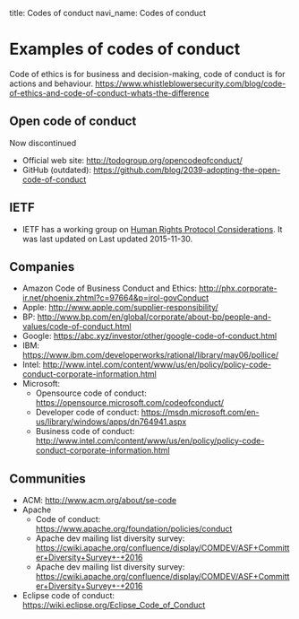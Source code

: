 title: Codes of conduct
navi_name: Codes of conduct


# Examples of codes of conduct

Code of ethics is for business and decision-making, code of conduct is for actions and behaviour. https://www.whistleblowersecurity.com/blog/code-of-ethics-and-code-of-conduct-whats-the-difference


## Open code of conduct

Now discontinued

  * Official web site: http://todogroup.org/opencodeofconduct/
  * GitHub (outdated): https://github.com/blog/2039-adopting-the-open-code-of-conduct


## IETF

* IETF has a working group on [Human Rights Protocol Considerations](https://datatracker.ietf.org/rg/hrpc/about/). It was last updated on Last updated 		2015-11-30.


## Companies

* Amazon Code of Business Conduct and Ethics: http://phx.corporate-ir.net/phoenix.zhtml?c=97664&p=irol-govConduct
* Apple: http://www.apple.com/supplier-responsibility/
* BP: http://www.bp.com/en/global/corporate/about-bp/people-and-values/code-of-conduct.html
* Google: https://abc.xyz/investor/other/google-code-of-conduct.html
* IBM: https://www.ibm.com/developerworks/rational/library/may06/pollice/
* Intel: http://www.intel.com/content/www/us/en/policy/policy-code-conduct-corporate-information.html
* Microsoft:
    * Opensource code of conduct: https://opensource.microsoft.com/codeofconduct/
    * Developer code of conduct: https://msdn.microsoft.com/en-us/library/windows/apps/dn764941.aspx
    * Business code of conduct: http://www.intel.com/content/www/us/en/policy/policy-code-conduct-corporate-information.html


## Communities

* ACM: http://www.acm.org/about/se-code
* Apache
    * Code of conduct: https://www.apache.org/foundation/policies/conduct
    * Apache dev mailing list diversity survey: https://cwiki.apache.org/confluence/display/COMDEV/ASF+Committer+Diversity+Survey+-+2016
    * Apache dev mailing list diversity survey: https://cwiki.apache.org/confluence/display/COMDEV/ASF+Committer+Diversity+Survey+-+2016
* Eclipse code of conduct: https://wiki.eclipse.org/Eclipse_Code_of_Conduct
